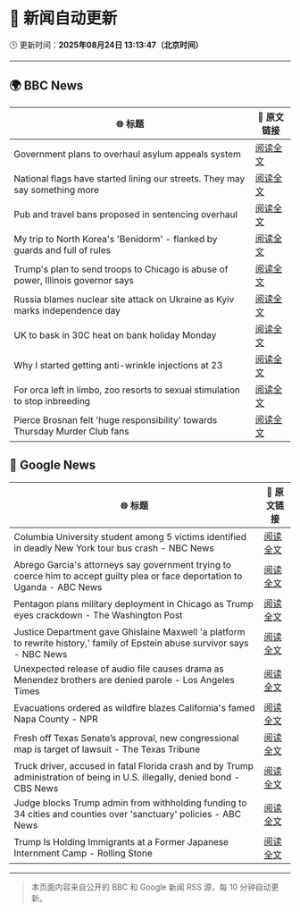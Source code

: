 # 🧠 新闻自动更新

🕒 更新时间：**2025年08月24日 13:13:47（北京时间）**

---

## 🌍 BBC News

| 🌐 标题 | 🔗 原文链接 |
|--------|-------------|
| Government plans to overhaul asylum appeals system | [阅读全文](https://www.bbc.com/news/articles/cg4xp4ywk47o?at_medium=RSS&at_campaign=rss) |
| National flags have started lining our streets. They may say something more | [阅读全文](https://www.bbc.com/news/articles/cx271162ee3o?at_medium=RSS&at_campaign=rss) |
| Pub and travel bans proposed in sentencing overhaul | [阅读全文](https://www.bbc.com/news/articles/c5ypej14j2xo?at_medium=RSS&at_campaign=rss) |
| My trip to North Korea's 'Benidorm' - flanked by guards and full of rules | [阅读全文](https://www.bbc.com/news/articles/c707d1ez0kno?at_medium=RSS&at_campaign=rss) |
| Trump's plan to send troops to Chicago is abuse of power, Illinois governor says | [阅读全文](https://www.bbc.com/news/articles/cd7yperjxneo?at_medium=RSS&at_campaign=rss) |
| Russia blames nuclear site attack on Ukraine as Kyiv marks independence day | [阅读全文](https://www.bbc.com/news/articles/czxy2v9dzgxo?at_medium=RSS&at_campaign=rss) |
| UK to bask in 30C heat on bank holiday Monday | [阅读全文](https://www.bbc.com/news/articles/cj6yp0j7znxo?at_medium=RSS&at_campaign=rss) |
| Why I started getting anti-wrinkle injections at 23 | [阅读全文](https://www.bbc.com/news/articles/cr5r1qyrl78o?at_medium=RSS&at_campaign=rss) |
| For orca left in limbo, zoo resorts to sexual stimulation to stop inbreeding | [阅读全文](https://www.bbc.com/news/articles/cedvp89jy4do?at_medium=RSS&at_campaign=rss) |
| Pierce Brosnan felt 'huge responsibility' towards Thursday Murder Club fans | [阅读全文](https://www.bbc.com/news/articles/cn47gkpywk2o?at_medium=RSS&at_campaign=rss) |

## 📰 Google News

| 🌐 标题 | 🔗 原文链接 |
|--------|-------------|
| Columbia University student among 5 victims identified in deadly New York tour bus crash - NBC News | [阅读全文](https://news.google.com/rss/articles/CBMilAFBVV95cUxPc2hqRlNOT0pReFVBcXA5bkdnemc3UF9MNy1JV2tHdWZRcmlUdVFoTW1PeEprZFBvR2JFVzdETjZoUjVRZUZldWd1ZlhoZDBIX3FIcFF1RzEyTWc5SlE2RG51alpMMzdmUmN1Mm1rWF9GYWdZb0xjci1Hbm1GeFdTd0JPc1JuQl9ucGYwd2s0SjZRUEV50gFWQVVfeXFMT0l0N3QwTjJpUHJ2ZWFiUUl1Y1Z6WUxBQUdoSmFOOU9SUEtPd3J2YWZTUGd0SndCMlpmcWNXdXhMREpXLVF1NVBkUDROakJ0UW1pZ0l6RHc?oc=5) |
| Abrego Garcia's attorneys say government trying to coerce him to accept guilty plea or face deportation to Uganda - ABC News | [阅读全文](https://news.google.com/rss/articles/CBMiqgFBVV95cUxPR284UmE3bWhGVC02WmE5b20wTjdXenZZMzBHek1JX3l6VHV3RWx5dTc2LW5tVDFibVdSekpVLUxENmwwZFltd0hzblFIZElrS2FEWmg0UnVtVzhnNmpJVnpNNUE5UVVoWEdORFN0b0E0V1hpVXY1d3JyQnUzbl9mQUdyeDhLWGp5cW5qTE56ZE1CWGFibnZyMjU1SXQ4SDlRNTdlRVRXaGxCZ9IBrwFBVV95cUxQc1ZaVXBMTDJFN243WEpuNi1YSFcxT3Y0SUMzVkpMcXhzT2Y0VlpDZXJ2bkUzM0QxcjFlWmI3Qll5REQ1Xy1kVTFMTWVoOUdzRWktekxzc2xIeG9fVDZ0czNaeDFYQzFyd2Z4RTR6RnpvbGRITlpEZTJqOGlTR25vemZ4dmlhSWpKVnZvcW1zSS16UVRvLXNwYU9ud0sxUmc5Tmd6aWRzY2FIM1loekpV?oc=5) |
| Pentagon plans military deployment in Chicago as Trump eyes crackdown - The Washington Post | [阅读全文](https://news.google.com/rss/articles/CBMinwFBVV95cUxQQW5fNEk1QlNxYU5rOF9yMDYyTTY5a3YySElOQVZsR0dCTXhDakFhdVVMeDcwOGt1T2xGZnMwN00zRVdZeGdPaGpoT3FoOUlZeWJKMmVWckFka2hnd2Jpel80a1VpNlhsR2UyV0l4ZktIaVBSN2h0cFo0blVTQmdXNzhlZUNEell1blE3UF9JM01mN1FWTC1qM1FDNGk1a00?oc=5) |
| Justice Department gave Ghislaine Maxwell 'a platform to rewrite history,' family of Epstein abuse survivor says - NBC News | [阅读全文](https://news.google.com/rss/articles/CBMizgFBVV95cUxOS2k4bkc3NVhMLUN2dVpGcnljTU5BbkZCcE5HMGEzV3dtRGFKa2xJYl84WktvdmppcWxzNF9OSEZTYklRTWpFdkxNbmEwQkUxM1dBSkt0b1ZkeTh0ZDM5RndUYUhvZ0E0Z1owbXdPT203VlR0b1FrRlc1OTRCSHh2cWlHLWJtamlYV1paak42aGs3b2NGMEVodXphb1I1WXFtcGFPelpiWVlKSVdxUWs3SXdVMVREcjNYUFdwcVZjeXR5UnVxZFdwUllEWlI0UdIBVkFVX3lxTFA3bk9SYmtGekNBU29PcEVpcW9MWlVGdzBYdWc5WjRfUU41T0Z2bTNBVTBxcWpuRUxoUDhvaTlYcWtCOFhHbnA1ajNSRHE1dXk4a0dNZWtB?oc=5) |
| Unexpected release of audio file causes drama as Menendez brothers are denied parole - Los Angeles Times | [阅读全文](https://news.google.com/rss/articles/CBMikAFBVV95cUxQaUpMZVl2bXlpcFYzWE15NTdVV0R5Y2FfQlk3c29IaDJQeXJNbk9tNjNMV1NtazVLdUJCLWtPbF9EMlJfanY1Q3FfLWZ2Yy1Ka0JWUnUyVWMwV1FOcXFIQTIyeU5BbFpuckphVm5GMUtWM3NieHZhbDRZelpGOENTNkF0ZE5CeEZtanlDWllVbzc?oc=5) |
| Evacuations ordered as wildfire blazes California's famed Napa County - NPR | [阅读全文](https://news.google.com/rss/articles/CBMimwFBVV95cUxOY2NHUTFTMEowal92SG40SjdTNjQ1emlNMzBkcVdMc2NkVDAzS2VlbG51Q0g0UDhJLU93TnpQbzN6aWpQSkRRMDhib3Y3YU9fN0g1SFdpUDFFUTRLZHN6dDZqanhlekZPVTJWbFNidkM3QmgyaDQ2TWxhcFVtQ3kyb3ZDOXVZbExQRVVnZGcxNU1tR05kWVU0V0pwbw?oc=5) |
| Fresh off Texas Senate’s approval, new congressional map is target of lawsuit - The Texas Tribune | [阅读全文](https://news.google.com/rss/articles/CBMifEFVX3lxTE1IYnloYUpTM1Y2bnFKV19PQVJHd2tMRUhYTnU3TUJkMi1pZ29tcXNHR3NWWTMybzRZaC1Jb3ZfaWF3czJSUnhLUE1QZE9iWWFOUkV0VFNoaGJEWGIzM25uckJ1RFU1SDdpWEVhUWw3R2RGWFFYc3BQa2dKTUE?oc=5) |
| Truck driver, accused in fatal Florida crash and by Trump administration of being in U.S. illegally, denied bond - CBS News | [阅读全文](https://news.google.com/rss/articles/CBMixwFBVV95cUxOY1I2U0NDd0k2Ujl3OEdzWGNpQ0d0VGRURUw3MnFpU294dmV4VGFhRnVIcnNmdEVFQmpaRHBaSFd4YzkyNG9md0FUSlRmU3JER0hYWmN4WWpUOEJmMzRpekdOaWQ0Zk5JQjFOMkltSjJBOWsyVDNNWk9rRm53SUJUTThSX2IzZHlnNUVpT0Vxc0IzMUtqdkkzaGNyWHJzRU9RRXJpQVFoZFI0eXIxdEdobVlVMGZVUjltaUZNTjJkQkNvZ1JDaUlV?oc=5) |
| Judge blocks Trump admin from withholding funding to 34 cities and counties over 'sanctuary' policies - ABC News | [阅读全文](https://news.google.com/rss/articles/CBMioAFBVV95cUxPaGxpT2RaM3JWNllHUHdGWUw5cUpJcnFKV0szTDRab29JSDYyYTNQSE0tazZobG5EYU93NWtvd2xKOUt5M21QTzc0alJ4T3dhcGJQSlRzTmFIenV1bHh0aG1JUGdsYjdPUUhLTjFBTjB6NV9SSmRLbmV0ZGFaNFBMMVZKX0M1eDNSWV9RRFFnbTFSVDMtcU1nS0Z2clZqdjk20gGmAUFVX3lxTE9ackw0OW1GQVJhRnJuVnRwdkJLTmlhenhoS2NGUlNlY21xa1FqalVxX0lyRTRZb2F6RWFQZ3JhZldwVjJGME1HNHZmMnNWOVRqMlllOU9EeXlRYVV3dmlpZUdNNldsOHFQbXZFMXhzNjdROGJxei1oNXJ4bDZCLVRUaFBXLXVsTUNwcnFLU0QtNlY3dGtCUFJRMlhvTk1mX2NteTFva3c?oc=5) |
| Trump Is Holding Immigrants at a Former Japanese Internment Camp - Rolling Stone | [阅读全文](https://news.google.com/rss/articles/CBMivwFBVV95cUxQU0RfMG9VVnhHaHl0NWxGWFNPcXE2Z2ZXcmlBWkN5WDRqc1NtUi1JSVprWTRsQVJsRFBrNWdTcjlHVFlzLVp2TGVfTFlTbzdYWi1fM0J0V2k4UWd3bjNQc3dtUi11bWlPN2drN3hwWFNjbEJicXhKUzFjUm1qLWxKZzI2MzVnWWVaZVJzdjk2bWt0cTFrNUNaRThhcE5hVjJKUmdUOVZCc2daejBrVWQtbG9HQUxmWURpVG94cEFfSQ?oc=5) |

---
> 本页面内容来自公开的 BBC 和 Google 新闻 RSS 源，每 10 分钟自动更新。